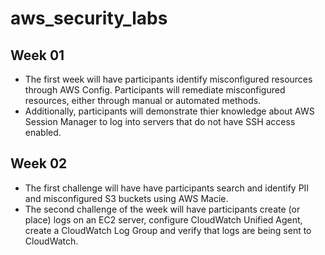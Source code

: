 # aws_security_labs

## Week 01 
- The first week will have participants identify misconfigured resources through AWS Config. Participants will remediate misconfigured resources, either through manual or automated methods. 
- Additionally, participants will demonstrate thier knowledge about AWS Session Manager to log into servers that do not have SSH access enabled. 

## Week 02
- The first challenge will have have participants search and identify PII and misconfigured S3 buckets using AWS Macie. 
- The second challenge of the week will have participants create (or place) logs on an EC2 server, configure CloudWatch Unified Agent, create a CloudWatch Log Group and verify that logs are being sent to CloudWatch. 